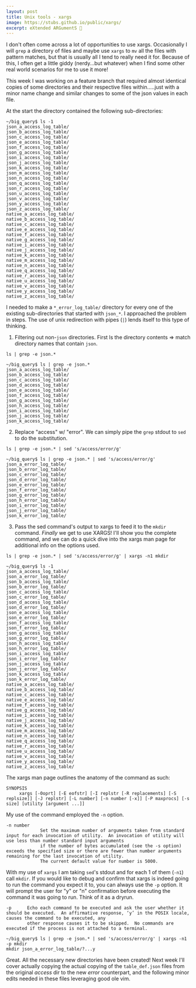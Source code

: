 ```yaml
---
layout: post
title: Unix tools - xargs
image: https://stubs.github.io/public/xargs/
excerpt: eXtended ARGumentS 🤔
---
```


I don't often come across a lot of opportunities to use xargs.  Occasionally I will `grep` a directory
of files and maybe use `xargs` to `mv` all the files with pattern matches, but that is usually all I tend
to really need it for. Because of this, I often get a little giddy (nerdy...but whatever) when I find some
other real world scenarios for me to use it more!

This week I was working on a feature branch that required almost identical copies of some directories and their
respective files within.....just with a minor name change and similar changes to some of the json values in each file.

At the start the directory contained the following sub-directories:

```shell
~/big_query$ ls -1
json_a_access_log_table/
json_b_access_log_table/
json_c_access_log_table/
json_e_access_log_table/
json_f_access_log_table/
json_g_access_log_table/
json_i_access_log_table/
json_j_access_log_table/
json_k_access_log_table/
json_m_access_log_table/
json_n_access_log_table/
json_q_access_log_table/
json_r_access_log_table/
json_u_access_log_table/
json_v_access_log_table/
json_y_access_log_table/
json_z_access_log_table/
native_a_access_log_table/
native_b_access_log_table/
native_c_access_log_table/
native_e_access_log_table/
native_f_access_log_table/
native_g_access_log_table/
native_i_access_log_table/
native_j_access_log_table/
native_k_access_log_table/
native_m_access_log_table/
native_n_access_log_table/
native_q_access_log_table/
native_r_access_log_table/
native_u_access_log_table/
native_v_access_log_table/
native_y_access_log_table/
native_z_access_log_table/
```

I needed to make a `*_error_log_table/` directory for every one of the existing sub-directories that started with `json_*`.
I approached the problem in steps. The use of unix redirection with pipes (`|`) lends itself to this type of thinking.

1) Filtering out non-`json` directories.
First ls the directory contents => match directory names that contain `json`.

`ls | grep -e json.*`

```shell
~/big_query$ ls | grep -e json.*
json_a_access_log_table/
json_b_access_log_table/
json_c_access_log_table/
json_d_access_log_table/
json_e_access_log_table/
json_f_access_log_table/
json_g_access_log_table/
json_h_access_log_table/
json_i_access_log_table/
json_j_access_log_table/
json_k_access_log_table/
```


2) Replace "access" w/ "error".
We can simply pipe the `grep` stdout to `sed` to do the substitution.

`ls | grep -e json.* | sed 's/access/error/g'`
```shell
~/big_query$ ls | grep -e json.* | sed 's/access/error/g'
json_a_error_log_table/
json_b_error_log_table/
json_c_error_log_table/
json_d_error_log_table/
json_e_error_log_table/
json_f_error_log_table/
json_g_error_log_table/
json_h_error_log_table/
json_i_error_log_table/
json_j_error_log_table/
json_k_error_log_table/
```

3) Pass the sed command's output to xargs to feed it to the `mkdir` command.
_Finally_ we get to use XARGS! I'll show you the complete command, and we can do a quick dive
into the xargs man page for additional info on the options used.

`ls | grep -e json.* | sed 's/access/error/g' | xargs -n1 mkdir`

```shell
~/big_query$ ls -1
json_a_access_log_table/
json_a_error_log_table/
json_b_access_log_table/
json_b_error_log_table/
json_c_access_log_table/
json_c_error_log_table/
json_d_access_log_table/
json_d_error_log_table/
json_e_access_log_table/
json_e_error_log_table/
json_f_access_log_table/
json_f_error_log_table/
json_g_access_log_table/
json_g_error_log_table/
json_h_access_log_table/
json_h_error_log_table/
json_i_access_log_table/
json_i_error_log_table/
json_j_access_log_table/
json_j_error_log_table/
json_k_access_log_table/
json_k_error_log_table/
native_a_access_log_table/
native_b_access_log_table/
native_c_access_log_table/
native_e_access_log_table/
native_f_access_log_table/
native_g_access_log_table/
native_i_access_log_table/
native_j_access_log_table/
native_k_access_log_table/
native_m_access_log_table/
native_n_access_log_table/
native_q_access_log_table/
native_r_access_log_table/
native_u_access_log_table/
native_v_access_log_table/
native_y_access_log_table/
native_z_access_log_table/
```


The xargs man page outlines the anatomy of the command as such:
```shell
SYNOPSIS
     xargs [-0oprt] [-E eofstr] [-I replstr [-R replacements] [-S replsize]] [-J replstr] [-L number] [-n number [-x]] [-P maxprocs] [-s size] [utility [argument ...]]
```

My use of the command employed the `-n` option.
```shell
-n number
             Set the maximum number of arguments taken from standard input for each invocation of utility.  An invocation of utility will use less than number standard input arguments
             if the number of bytes accumulated (see the -s option) exceeds the specified size or there are fewer than number arguments remaining for the last invocation of utility.
             The current default value for number is 5000.
```

With my use of `xargs` I am taking `sed`'s stdout and for each 1 of them (`-n1`) call `mkdir`. If you would like
to debug and confirm that xargs is indeed going to run the command you expect it to, you can always use the `-p`
option. It will prompt the user for "y" or "n" confirmation before executing the command it was going to run. Think of it as a
dryrun.

```shell
-p      Echo each command to be executed and ask the user whether it should be executed.  An affirmative response, ‘y’ in the POSIX locale, causes the command to be executed, any
        other response causes it to be skipped.  No commands are executed if the process is not attached to a terminal.
```

```shell
~/big_query$ ls | grep -e json.* | sed 's/access/error/g' | xargs -n1 -p mkdir
mkdir json_a_error_log_table/?...y
```

Great. All the necessary new directories have been created! Next week I'll cover actually copying the actual copying of the `table_def.json` files from the original *access* dir to the new
*error* counterpart, and the following minor edits needed in these files leveraging good ole vim.
